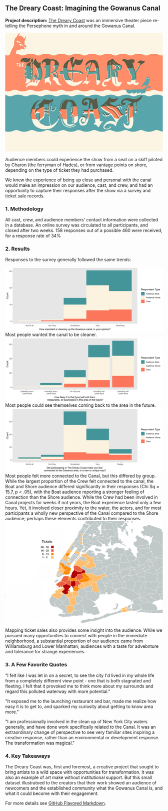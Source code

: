 ## The Dreary Coast: Imagining the Gowanus Canal

**Project description:** [The Dreary Coast](https://www.nytimes.com/2014/10/31/theater/the-dreary-coast-on-the-banks-of-the-gowanus-canal.html) was an immersive theater piece re-telling the Persephone myth in and around the Gowanus Canal. 

<img src="images/photo-main.jpg?raw=true"/>

Audience members could experience the show from a seat on a skiff piloted by Charon (the ferryman of Hades), or from vantage points on shore, depending on the type of ticket they had purchased.

We knew the experience of being up close and personal with the canal would make an impression on our audience, cast, and crew, and had an opportunity to capture their responses after the show via a survey and ticket sale records. 

### 1. Methodology

All cast, crew, and audience members' contact information were collected in a database. An online survey was circulated to all participants, and closed after two weeks. 158 responses out of a possible 460 were received, for a response rate of 34%

### 2. Results 

Responses to the survey generally followed the same trends:

<img src="images/DC_clean.png?raw=true"/>
Most people wanted the canal to be cleaner.

<img src="images/DC_future.png?raw=true"/>
Most people could see themselves coming back to the area in the future.

<img src="images/DC_connected.png?raw=true"/>
Most people felt more connected to the Canal, but this differed by group. While the largest proportion of the Crew felt connected to the canal, the Boat and Shore audience differed significantly in their responses (Chi Sq = 15.7, p < .05), with the Boat audience reporting a stronger feeling of connection than the Shore audience. While the Crew had been involved in Canal projects for weeks if not years, the Boat experience lasted only a few hours. Yet, it involved closer proximity to the water, the actors, and for most participants a wholly new perspective of the Canal compared to the Shore audience; perhaps these elements contributed to their responses.

<img src="images/map_legend.jpg?raw=true"/>
Mapping ticket sales also provides some insight into the audience. While we pursued many opportunities to connect with people in the immediate neighborhood, a substantial proportion of our audience came from Williamsburg and Lower Manhattan; audiences with a taste for advebnture and tolerance for strange experiences.

### 3. A Few Favorite Quotes
"I felt like I was let in on a secret, to see the city I'd lived in my whole life from a completely different view point - one that is both stagnated and fleeting. I felt that it provoked me to think more about my surrounds and regard this polluted waterway with more potential."

"It exposed me to the launching restaurant and bar, made me realize how easy it is to get to, and sparked my curiosity about getting to know area more."

"I am professionally involved in the clean up of New York City waters generally, and have done work specifically related to the Canal.  It was an extraordinary change of perspective to see very familiar sites inspiring a creative response, rather than an environmental or development response.  The transformation was magical."

### 4. Key Takeaways

The Dreary Coast was, first and foremost, a creative project that sought to bring artists to a wild space with opportunities for transformation. It was also an example of art make without institutional support. But this small dataset illustratoed to  the creators that their work showed an audience of newcomers and the established community what the Gowanus Canal is, and what it could become with their engagement.


For more details see [GitHub Flavored Markdown](https://guides.github.com/features/mastering-markdown/).
